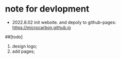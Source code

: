 # note for devlopment

- 2022.8.02 init website. and depoly to github-pages: https://microcarbon.github.io

##[todo]
1. design logo;
2. add pages; 